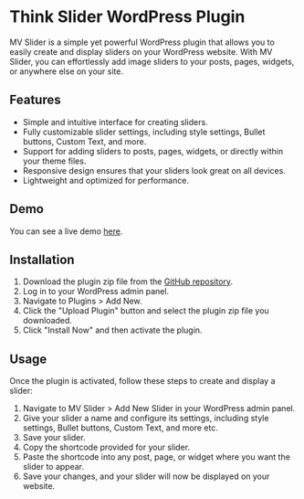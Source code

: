 # Think Slider WordPress Plugin

MV Slider is a simple yet powerful WordPress plugin that allows you to easily create and display sliders on your WordPress website. With MV Slider, you can effortlessly add image sliders to your posts, pages, widgets, or anywhere else on your site.

## Features

- Simple and intuitive interface for creating sliders.
- Fully customizable slider settings, including style settings, Bullet buttons, Custom Text, and more.
- Support for adding sliders to posts, pages, widgets, or directly within your theme files.
- Responsive design ensures that your sliders look great on all devices.
- Lightweight and optimized for performance.

## Demo
You can see a live demo [here](https://slider.ithinkservices.com/).


## Installation

1. Download the plugin zip file from the [GitHub repository](https://codeload.github.com/vivek-msn/Think-Slider/zip/refs/heads/main).
2. Log in to your WordPress admin panel.
3. Navigate to Plugins > Add New.
4. Click the "Upload Plugin" button and select the plugin zip file you downloaded.
5. Click "Install Now" and then activate the plugin.

## Usage

Once the plugin is activated, follow these steps to create and display a slider:

1. Navigate to MV Slider > Add New Slider in your WordPress admin panel.
2. Give your slider a name and configure its settings, including style settings, Bullet buttons, Custom Text, and more etc.
3. Save your slider.
4. Copy the shortcode provided for your slider.
5. Paste the shortcode into any post, page, or widget where you want the slider to appear.
6. Save your changes, and your slider will now be displayed on your website.

